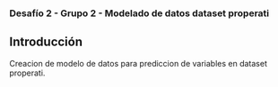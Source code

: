 ### Desafío 2 - Grupo 2 -  Modelado de datos dataset properati

## Introducción
Creacion de modelo de datos para prediccion de variables en dataset properati.
